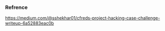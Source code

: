 ### Refrence

https://medium.com/@sshekhar01/cfreds-project-hacking-case-challenge-writeup-6a52883eac0b
